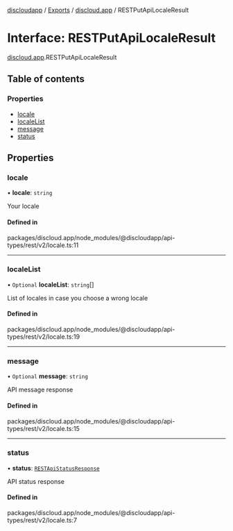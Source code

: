 [discloudapp](../README.md) / [Exports](../modules.md) / [discloud.app](../modules/discloud_app.md) / RESTPutApiLocaleResult

# Interface: RESTPutApiLocaleResult

[discloud.app](../modules/discloud_app.md).RESTPutApiLocaleResult

## Table of contents

### Properties

- [locale](discloud_app.RESTPutApiLocaleResult.md#locale)
- [localeList](discloud_app.RESTPutApiLocaleResult.md#localelist)
- [message](discloud_app.RESTPutApiLocaleResult.md#message)
- [status](discloud_app.RESTPutApiLocaleResult.md#status)

## Properties

### locale

• **locale**: `string`

Your locale

#### Defined in

packages/discloud.app/node_modules/@discloudapp/api-types/rest/v2/locale.ts:11

___

### localeList

• `Optional` **localeList**: `string`[]

List of locales in case you choose a wrong locale

#### Defined in

packages/discloud.app/node_modules/@discloudapp/api-types/rest/v2/locale.ts:19

___

### message

• `Optional` **message**: `string`

API message response

#### Defined in

packages/discloud.app/node_modules/@discloudapp/api-types/rest/v2/locale.ts:15

___

### status

• **status**: [`RESTApiStatusResponse`](../modules/discloud_app.md#restapistatusresponse)

API status response

#### Defined in

packages/discloud.app/node_modules/@discloudapp/api-types/rest/v2/locale.ts:7
